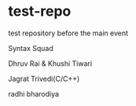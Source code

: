 
# test-repo
test repository before the main event 

Syntax Squad



Dhruv Rai & Khushi Tiwari


Jagrat Trivedi(C/C++)


radhi bharodiya

